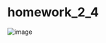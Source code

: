 # homework_2_4


![image](https://github.com/user-attachments/assets/a43de103-6c9d-4788-a896-a60f30b0fdd3)
